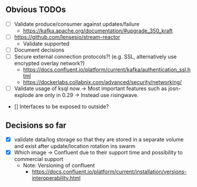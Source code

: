 ## Obvious TODOs

- [ ] Validate produce/consumer against updates/failure
  - https://kafka.apache.org/documentation/#upgrade_350_kraft
- [ ] https://github.com/lensesio/stream-reactor
  - Validate supported 
- [ ] Document decisions 
- [ ] Secure external connection protocols?! (e.g. SSL, alternatively use encrypted overlay network?)
  - https://docs.confluent.io/platform/current/kafka/authentication_ssl.html
  - https://dockerlabs.collabnix.com/advanced/security/networking/
- [ ] Validate usage of ksql now -> Most important features such as josn-explode are only in 0.29 -> Instead use risingwave.
- [] Interfaces to be exposed to outside?

## Decisions so far
- [x] validate data/log storage so that they are stored in a separate volume and exist after update/location rotation ins swarm
- [x] Which image -> Confluent due to their support time and possibility to commercial support  
  - Note: Versioning of confluent
    - https://docs.confluent.io/platform/current/installation/versions-interoperability.html 
